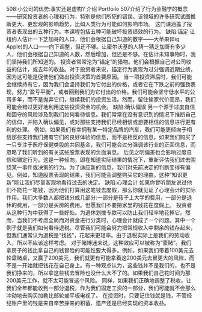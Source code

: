 508:小公司的优势:事实还是虚构?
介绍
Portfoilo 507介绍了行为金融学的概念——研究投资者的心理和行为，特别是他们所犯的错误。该领域的许多研究试图推断更大、更宏观的影响趋势，比如人类行为可能如何影响市场。
这门课涵盖了投资者表现出的五种行为。本课程包括五种可能破坏投资绩效的行为。
缺陷:锚定
让纽约人估计一下芝加哥的人口，他们会根据自己知道的数字——大苹果(Big Apple)的人口——向下调整，但还不够。让密尔沃基的人猜一猜芝加哥有多少人，他们会根据自己知道的人数，然后增加，但还是不够。在估计未知事物时，我们坚持我们所知道的。
投资者常常沦为“锚定”的猎物。他们会根据自己对公司收益的估计，或去年的收益。对于投资者来说，锚定行为表现为过分强调近期业绩，因为这可能是促使他们做出投资决策的首要原因。
当一项投资滞后时，我们可能会继续持有它，因为我们会坚持我们为它付出的价格，或者它在下跌之前的强劲表现，努力“盈亏平衡”，或者回到我们为它付出的价格。我们可能会坚守低水平的公司多年，而不是抛弃它们，继续我们的投资生活。然而，留住输家代价高昂，我们可能会错过更好地利用这些投资资金的机会。
缺陷:确认偏误
另一个源于过度自信和固守的风险涉及到我们如何看待信息。我们常常在没有意识到的情况下推断自己的信仰，并陷入确认偏见，或对那些支持我们已经相信或想要相信的信息进行更有利的处理。
例如，如果我们有幸拥有某一特定品牌的汽车，我们可能更倾向于相信那些支持我们拥有它们的良好体验的信息，而不是相反的信息。如果我们购买了一只专注于医疗保健类股的共同基金，我们可能会过分强调该行业的正面信息，而忽略了我们听到的有关这些股票表现的负面消息。
后见之明偏差也会影响过度自信和锚定行为。这是一种倾向，即在知道实际结果的情况下，重新评估我们过去围绕某一事件或决策的行为。为了适应新的信息，我们对先前决定的判断变得有偏见。例如，知道股票表现的结果，我们可能会调整购买它的理由。这种“知识更新”能让我们尽量客观地看待过去的决定。
缺陷:心理会计
如果你曾听朋友说过他们不能花一笔钱，因为他们打算用这笔钱去度假，那么你就见证了心理会计的实际作用。我们大多数人都把钱分成几部分:一部分是孩子上大学的费用，一部分是退休的费用，一部分是买房的费用。但愿我们不要把家里的钱花在度假上。
投资者从这种行为中获得了一些好处。为退休划拨专款可以防止我们轻率地花掉它。然而，当我们不考虑全局而对资金进行分类时，心理会计就成了一个问题。其中一个例子就是我们如何看待退税。尽管我们可能会努力把常规收入中剩余的钱存起来，但我们通常认为退税是“找钱”，花起来更轻率。由于退税实际上是我们的劳动收入，所以不应该这样考虑。
对于赌博迷来说，这种效应可以被称为“豪赌”。我们拿房子的钱比拿自己的钱冒险的可能性要大得多。例如，如果我们带着100美元去轮盘赌桌，又赢了200美元，我们就更有可能拿着这200美元去冒更大的风险，而不是一开始就把钱花在自己身上。有一种观点认为，这些钱并不是我们的，也不是我们挣来的，所以拿这些钱去冒险也没什么大不了的。如果我们自己花时间为那200美元工作，就不太可能冒这个风险。
同样，如果我们正确地调整了税收，让我们全年都能收到一部分退税，作为我们固定工资的一部分，我们可能就不会那么冲动地去购买加勒比邮轮或平板电视了。
在投资时，只要记住钱就是钱，不管经纪账户里的钱是来自辛苦挣来的积蓄、遗产还是已经实现的资本收益。
